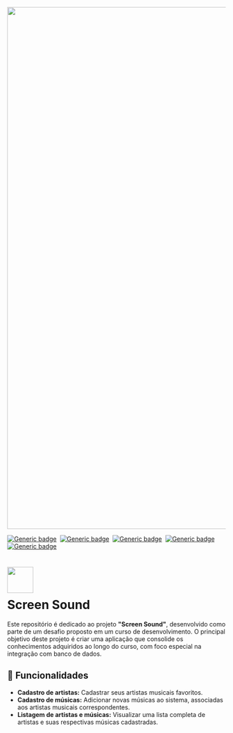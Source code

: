 <p align="center">
  <img src="https://github.com/jessiferreira/screensound/assets/121064773/d38773b2-3799-40bf-b265-e9822d6ff1eb" alt="imagem-alura" width="1200px">
</p>

[![Generic badge](https://img.shields.io/badge/Linguagem-Java-BF3833.svg)](https://shields.io/)&nbsp;
[![Generic badge](https://img.shields.io/badge/Dependência-Maven-BF3833.svg)](https://shields.io/)&nbsp;
[![Generic badge](https://img.shields.io/badge/Framework-Spring-BF3833.svg)](https://shields.io/)&nbsp;
[![Generic badge](https://img.shields.io/badge/IDE-IntelliJ_IDEA-BF3833.svg)](https://shields.io/)&nbsp; 
[![Generic badge](https://img.shields.io/badge/Status-Concluído-BF3833.svg)](https://shields.io/)&nbsp;

<h1>
    <img align="center" width="60px" src="https://github.com/jessiferreira/screensound/assets/121064773/a5172c3c-5c94-4965-bfe9-e5ea6b9f0108">
    <br>
    <span style="display: block; margin-top: 10px;">Screen Sound</span>
</h1>

Este repositório é dedicado ao projeto __"Screen Sound"__, desenvolvido como parte de um desafio proposto em um curso de desenvolvimento. O principal objetivo deste projeto é criar uma aplicação que consolide os conhecimentos adquiridos ao longo do curso, com foco especial na integração com banco de dados.

## 🔧 Funcionalidades
- __Cadastro de artistas:__ Cadastrar seus artistas musicais favoritos.
- __Cadastro de músicas:__ Adicionar novas músicas ao sistema, associadas aos artistas musicais correspondentes.
- __Listagem de artistas e músicas:__ Visualizar uma lista completa de artistas e suas respectivas músicas cadastradas.
